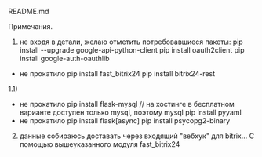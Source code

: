 README.md

Примечания.

1) не входя в детали, желаю отметить потребовавшиеся пакеты:
pip install --upgrade google-api-python-client
pip install oauth2client
pip install google-auth-oauthlib
 * не прокатило pip install fast_bitrix24
pip install bitrix24-rest

1.1)
 * не прокатило pip install flask-mysql // на хостинге в бесплатном варианте доступен только mysql, поэтому mysql
pip install pyyaml
 * не прокатило pip install flask[async]
pip install psycopg2-binary

2) данные собираюсь доставать через входящий "вебхук" для bitrix... С помощью вышеуказанного модуля fast_bitrix24